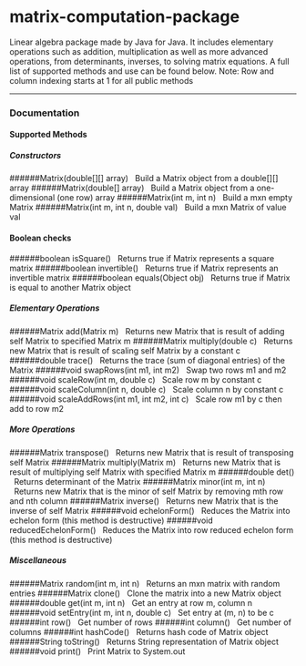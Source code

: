 # matrix-computation-package
Linear algebra package made by Java for Java. It includes elementary operations such as addition, multiplication as well as more advanced operations, from determinants, inverses, to solving matrix equations. A full list of supported methods and use can be found below. 
Note: Row and column indexing starts at 1 for all public methods

<hr>

### Documentation
#### Supported Methods
##### Constructors
######Matrix(double[][] array)
&nbsp;&nbsp;Build a Matrix object from a double[][] array
######Matrix(double[] array)
&nbsp;&nbsp;Build a Matrix object from a one-dimensional (one row) array
######Matrix(int m, int n)
&nbsp;&nbsp;Build a mxn empty Matrix
######Matrix(int m, int n, double val)
&nbsp;&nbsp;Build a mxn Matrix of value val
#### Boolean checks
######boolean isSquare()
&nbsp;&nbsp;Returns true if Matrix represents a square matrix
######boolean invertible()
&nbsp;&nbsp;Returns true if Matrix represents an invertible matrix
######boolean equals(Object obj)
&nbsp;&nbsp;Returns true if Matrix is equal to another Matrix object
##### Elementary Operations
######Matrix add(Matrix m)
&nbsp;&nbsp;Returns new Matrix that is result of adding self Matrix to specified Matrix m
######Matrix multiply(double c)
&nbsp;&nbsp;Returns new Matrix that is result of scaling self Matrix by a constant c
######double trace()
&nbsp;&nbsp;Returns the trace (sum of diagonal entries) of the Matrix
######void swapRows(int m1, int m2)
&nbsp;&nbsp;Swap two rows m1 and m2
######void scaleRow(int m, double c)
&nbsp;&nbsp;Scale row m by constant c
######void scaleColumn(int n, double c)
&nbsp;&nbsp;Scale column n by constant c
######void scaleAddRows(int m1, int m2, int c)
&nbsp;&nbsp;Scale row m1 by c then add to row m2
##### More Operations
######Matrix transpose()
&nbsp;&nbsp;Returns new Matrix that is result of transposing self Matrix
######Matrix multiply(Matrix m)
&nbsp;&nbsp;Returns new Matrix that is result of multiplying self Matrix with specified Matrix m
######double det()
&nbsp;&nbsp;Returns determinant of the Matrix
######Matrix minor(int m, int n)
&nbsp;&nbsp;Returns new Matrix that is the minor of self Matrix by removing mth row and nth column
######Matrix inverse()
&nbsp;&nbsp;Returns new Matrix that is the inverse of self Matrix
######void echelonForm()
&nbsp;&nbsp;Reduces the Matrix into echelon form (this method is destructive)
######void reducedEchelonForm()
&nbsp;&nbsp;Reduces the Matrix into row reduced echelon form (this method is destructive)
##### Miscellaneous
######Matrix random(int m, int n)
&nbsp;&nbsp;Returns an mxn matrix with random entries
######Matrix clone()
&nbsp;&nbsp;Clone the matrix into a new Matrix object
######double get(int m, int n)
&nbsp;&nbsp;Get an entry at row m, column n
######void setEntry(int m, int n, double c)
&nbsp;&nbsp;Set entry at (m, n) to be c
######int row()
&nbsp;&nbsp;Get number of rows
######int column()
&nbsp;&nbsp;Get number of columns
######int hashCode()
&nbsp;&nbsp;Returns hash code of Matrix object
######String toString()
&nbsp;&nbsp;Returns String representation of Matrix object
######void print()
&nbsp;&nbsp;Print Matrix to System.out



